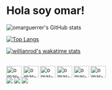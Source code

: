 # Hola soy omar!

![omarguerrer's GitHub stats](https://github-readme-stats.vercel.app/api?username=omarguerrer&show_icons=true&theme=merko)

[![Top Langs](https://github-readme-stats.vercel.app/api/top-langs/?username=omarguerrer&layout=compact)](https://github.com/anuraghazra/github-readme-stats)

[![willianrod's wakatime stats](https://github-readme-stats.vercel.app/api/wakatime?username=willianrod)](https://github.com/anuraghazra/github-readme-stats)

<div style="display: inline_block"><br>
  <img align="center" alt="omar-Js" height="30" width="40" src="https://github.com/omarguerrer/CRUD-minimalista-js">
  <img align="center" alt="omar-Ts" height="30" width="40" src="">
  <img align="center" alt="omar-Angular" height="30" width="40" src="">
  <img align="center" alt="omar-Java" height="30" width="40" src="https://github.com/omarguerrer/VirtualTravels">
  <img align="center" alt="omar-HTML" height="30" width="40" src="https://github.com/omarguerrer/home_responsive">
  <img align="center" alt="omar-CSS" height="30" width="40" src="https://github.com/omarguerrer/Kundu-Studio">
</div>


<div> 
  <a href="https://www.facebook.com/omar9.guerrero/" target="_blank"><img src="https://i.ibb.co/jyp12Wf/image-1.jpg"></a> 
  <a href="https://www.instagram.com/omargpax/" target="_blank"><img src="https://img.shields.io/badge/-Instagram-%23E4405F?style=for-the-badge&logo=instagram&logoColor=white" target="_blank"></a>
  <a href = "mailto:contato@davidprali27"><img src="https://img.shields.io/badge/-Gmail-%23333?style=for-the-badge&logo=gmail&logoColor=white" target="_blank"></a>
</div>
